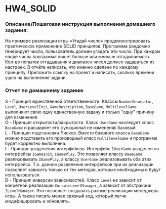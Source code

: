 # HW4_SOLID

### Описание/Пошаговая инструкция выполнения домашнего задания:
На примере реализации игры «Угадай число» продемонстрировать практическое применение SOLID принципов.
Программа рандомно генерирует число, пользователь должен угадать это число. При каждом вводе числа программа пишет больше или меньше отгадываемого. Кол-во попыток отгадывания и диапазон чисел должен задаваться из настроек.
В отчёте написать, что именно сделано по каждому принципу.
Приложить ссылку на проект и написать, сколько времени ушло на выполнение задачи.


### Отчет по домашнему заданию
S - Принцип единственной ответственности. Классы `NumberGenerator`, `Level`, `UserLevelInit`, `GameDescription`, `BaseGame`, `MultilevelGame` выполняют свою одну единственную задачу и только "одну" причину для изменения.   
O - Принцип открытости/закрытости. Класс `UserGame` наследует класс `BaseGame` и расширяет его функционал не измененяя базовый.   
L - Принцип подстановки Лисков. Вместо базового класса `BaseGame` можно подставить его производный класс `MultilevelGame` и программа будет корректно выполнена.    
I - Принцип разделения интерфейсов. Интерфейс `IUserGame` разделен на интерфейсы `IGameInit`, `IGamePlay`. Это позволяет классу `BaseGame` реализовывать `IGamePlay`, а классу `UserGame` реализовывать оба этих интерфейса. Т.о. данное разделение интерфейсов при их реализации позволяет зависеть только от тех методов, которые необходимы и будут использоваться.  
D - Принцип инверсии зависимостей. Класс `Level` не зависит от конретной реализации `ConsoleLevelManager`, а зависит от абстракции `ILevelManager`. Это позволяет создавать разные реализации менеджера игры. А также писать менее связный код, который легче модифицировать и обновлять.   
